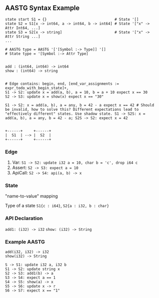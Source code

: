 ## AASTG Syntax Example
```
state start S1 = {}                               # State '[]
state S2 = S1[x -> int64, a -> int64, b -> int64] # State '["x" -> Attr Int64, ...]
state S3 = S2[x -> string]                        # State '["x" -> Attr String ...]
...

# AASTG type = AASTG '['[Symbol :-> Type]] '[]
# State type = '[Symbol :-> Attr Type]


add : (int64, int64) -> int64
show : (int64) -> string


# Edge contains: begin, end, [end_var_assignments := expr_todo_with_begin_state]+,
S1 -> S2: update x = add(a, b), a = 10, b = a + 10 expect x == 30
S2 -> S3: update x = show(x) expect x == "30"

S1 -> S2: x = add(a, b), a = any, b = 42 - a expect x == 42 # Should be invalid, how to solve this? Different expectations lead to "effectively different" states. Use shadow state. S1 -> S2S: x = add(a, b), a = any, b = 42 - a; S2S -> S2: expect x = 42


+------+     +------+
|  S1  | --> |  S2  |
+------+     +------+

```
### Edge
1. Var: `S1 -> S2: update i32 a = 10, char b = 'c', drop i64 c`
2. Assert: `S2 -> S3: expect a = 10`
3. ApiCall: `S2 -> S4: api(a, b) -> x`

### State
"name-to-value" mapping

Type of a state `S1{c : i64}`, `S2{a : i32, b : char}`

### API Declaration
`add1: (i32) -> i32`
`show: (i32) -> String`

### Example AASTG
```
add(i32, i32) -> i32
show(i32) -> String

S -> S1: update i32 a, i32 b
S1 -> S2: update string x
S2 -> S3: add1(b) -> a
S3 -> S4: expect a == 1
S4 -> S5: show(a) -> x
S5 -> S6: update x -> r
S6 -> S7: expect x == "1"

```
